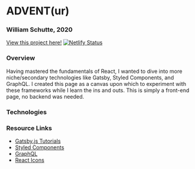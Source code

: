 # ADVENT(ur)
### William Schutte, 2020
[View this project here!](https://wonderful-boyd-e49e91.netlify.app/)
[![Netlify Status](https://api.netlify.com/api/v1/badges/61a8f278-d1ce-4d0f-944a-cdde00c48e42/deploy-status)](https://app.netlify.com/sites/wonderful-boyd-e49e91/deploys)

### Overview
Having mastered the fundamentals of React, I wanted to dive into more niche/secondary technologies like Gatsby, Styled Components,
and GraphQL. I created this page as a canvas upon which to experiment with these frameworks while I learn the ins and outs. 
This is simply a front-end page, no backend was needed.

### Technologies

### Resource Links
* [Gatsby.js Tutorials](https://www.gatsbyjs.com/tutorial/)
* [Styled Components](https://styled-components.com/docs/basics#getting-started)
* [GraphQL](https://graphql.org/learn/)
* [React Icons](https://react-icons.github.io/)
